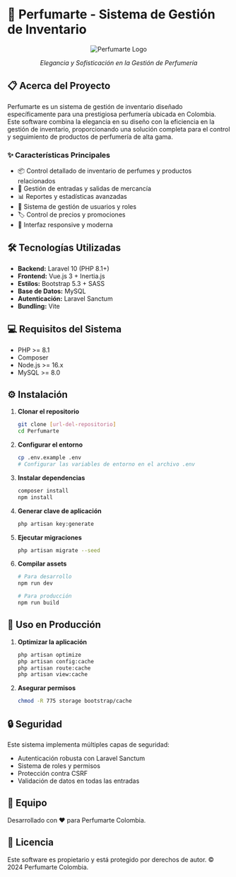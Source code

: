 # 🌟 Perfumarte - Sistema de Gestión de Inventario

<div align="center">

![Perfumarte Logo](public/assets/images/Logo_1.avif)

*Elegancia y Sofisticación en la Gestión de Perfumería*

</div>

## 📋 Acerca del Proyecto

Perfumarte es un sistema de gestión de inventario diseñado específicamente para una prestigiosa perfumería ubicada en Colombia. Este software combina la elegancia en su diseño con la eficiencia en la gestión de inventario, proporcionando una solución completa para el control y seguimiento de productos de perfumería de alta gama.

### ✨ Características Principales

- 📦 Control detallado de inventario de perfumes y productos relacionados
- 🔄 Gestión de entradas y salidas de mercancía
- 📊 Reportes y estadísticas avanzadas
- 👥 Sistema de gestión de usuarios y roles
- 🏷️ Control de precios y promociones
- 📱 Interfaz responsive y moderna

## 🛠️ Tecnologías Utilizadas

- **Backend:** Laravel 10 (PHP 8.1+)
- **Frontend:** Vue.js 3 + Inertia.js
- **Estilos:** Bootstrap 5.3 + SASS
- **Base de Datos:** MySQL
- **Autenticación:** Laravel Sanctum
- **Bundling:** Vite

## 💻 Requisitos del Sistema

- PHP >= 8.1
- Composer
- Node.js >= 16.x
- MySQL >= 8.0

## ⚙️ Instalación

1. **Clonar el repositorio**
   ```bash
   git clone [url-del-repositorio]
   cd Perfumarte
   ```

2. **Configurar el entorno**
   ```bash
   cp .env.example .env
   # Configurar las variables de entorno en el archivo .env
   ```

3. **Instalar dependencias**
   ```bash
   composer install
   npm install
   ```

4. **Generar clave de aplicación**
   ```bash
   php artisan key:generate
   ```

5. **Ejecutar migraciones**
   ```bash
   php artisan migrate --seed
   ```

6. **Compilar assets**
   ```bash
   # Para desarrollo
   npm run dev

   # Para producción
   npm run build
   ```

## 🚀 Uso en Producción

1. **Optimizar la aplicación**
   ```bash
   php artisan optimize
   php artisan config:cache
   php artisan route:cache
   php artisan view:cache
   ```

2. **Asegurar permisos**
   ```bash
   chmod -R 775 storage bootstrap/cache
   ```

## 🔒 Seguridad

Este sistema implementa múltiples capas de seguridad:
- Autenticación robusta con Laravel Sanctum
- Sistema de roles y permisos
- Protección contra CSRF
- Validación de datos en todas las entradas

## 👥 Equipo

Desarrollado con ❤️ para Perfumarte Colombia.

## 📄 Licencia

Este software es propietario y está protegido por derechos de autor. © 2024 Perfumarte Colombia.